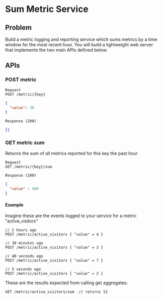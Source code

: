 # Sum Metric Service

## Problem
Build a metric logging and reporting service which sums metrics by a time window for the most recent hour. 
You will build a lightweight web server that implements the two main APIs defined below.

## APIs

### POST metric

```text
Request
POST /metric/{key}
```
```json
{
  "value": 30
}
```
```text
Response (200)
```
```json
{}
```


### GET metric sum
Returns the sum of all metrics reported for this key the past hour
```text
Request
GET /metric/{key}/sum
```
```text
Response (200)
```
```json
{
  "value" : 400
}
```


#### Example
Imagine these are the events logged to your service for a metric "active_visitors"
```text
// 2 hours ago
POST /metric/active_visitors { "value" = 4 }

// 30 minutes ago
POST /metric/active_visitors { "value" = 3 }

// 40 seconds ago
POST /metric/active_visitors { "value" = 7 }

// 5 seconds ago
POST /metric/active_visitors { "value" = 2 }
```

These are the results expected from calling get aggregates:
```text
GET /metric/active_visitors/sum  // returns 12
```
